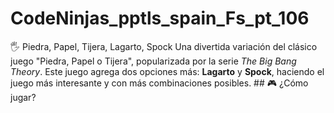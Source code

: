 # CodeNinjas_pptls_spain_Fs_pt_106


 🖐 Piedra, Papel, Tijera, Lagarto, Spock  Una divertida variación del clásico juego "Piedra, Papel o Tijera", popularizada por la serie *The Big Bang Theory*. Este juego agrega dos opciones más: **Lagarto** y **Spock**, haciendo el juego más interesante y con más combinaciones posibles.  ## 🎮 ¿Cómo jugar?
